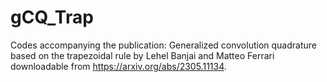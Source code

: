 # gCQ_Trap
Codes accompanying the publication:  Generalized convolution quadrature based on the trapezoidal rule by Lehel Banjai and Matteo Ferrari  downloadable from https://arxiv.org/abs/2305.11134.
